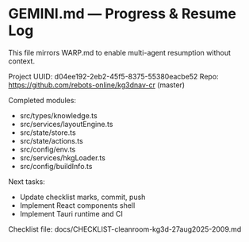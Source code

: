 # GEMINI.md — Progress & Resume Log

This file mirrors WARP.md to enable multi-agent resumption without context.

Project UUID: d04ee192-2eb2-45f5-8375-55380eacbe52
Repo: https://github.com/rebots-online/kg3dnav-cr (master)

Completed modules:
- src/types/knowledge.ts
- src/services/layoutEngine.ts
- src/state/store.ts
- src/state/actions.ts
- src/config/env.ts
- src/services/hkgLoader.ts
- src/config/buildInfo.ts

Next tasks:
- Update checklist marks, commit, push
- Implement React components shell
- Implement Tauri runtime and CI

Checklist file: docs/CHECKLIST-cleanroom-kg3d-27aug2025-2009.md

